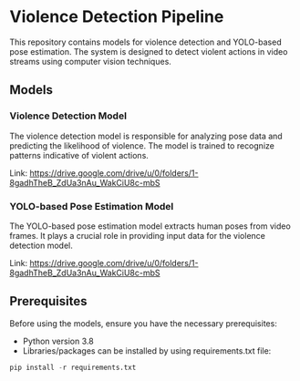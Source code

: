 # Violence Detection Pipeline

This repository contains models for violence detection and YOLO-based pose estimation. The system is designed to detect violent actions in video streams using computer vision techniques.

## Models

### Violence Detection Model

The violence detection model is responsible for analyzing pose data and predicting the likelihood of violence. The model is trained to recognize patterns indicative of violent actions.

Link: https://drive.google.com/drive/u/0/folders/1-8gadhTheB_ZdUa3nAu_WakCiU8c-mbS

### YOLO-based Pose Estimation Model

The YOLO-based pose estimation model extracts human poses from video frames. It plays a crucial role in providing input data for the violence detection model.

Link: https://drive.google.com/drive/u/0/folders/1-8gadhTheB_ZdUa3nAu_WakCiU8c-mbS

## Prerequisites

Before using the models, ensure you have the necessary prerequisites:

- Python version 3.8
- Libraries/packages can be installed by using requirements.txt file:

```python
pip install -r requirements.txt
